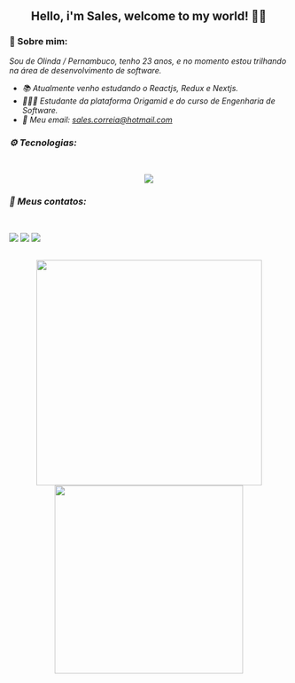 ## <p align="center">Hello, i'm Sales, welcome to my world! 👋🧠<p>

### 📃 Sobre mim: 

<p>
  <em>Sou de Olinda / Pernambuco, tenho 23 anos, e no momento estou trilhando na área de desenvolvimento de software.<em>
</p>

- 📚 Atualmente venho estudando o Reactjs, Redux e Nextjs.
- 👨🏻‍💻 Estudante da plataforma Origamid e do curso de Engenharia de Software.
- 📨 Meu email:  sales.correia@hotmail.com

### ⚙ Tecnologias:
<br/>

<p align="center">
  <a href="https://skillicons.dev">
    <img src="https://skillicons.dev/icons?i=react,redux,styledcomponents,ts,js,jquery,html,css,sass,nodejs,graphql,figma" />
  </a>
</p>

 ### 📧 Meus contatos:
 <br/>
  
 <a href="https://discord.gg/AnH566MH" target="_blank"><img src="https://img.shields.io/badge/Discord-7289DA?style=for-the-badge&logo=discord&logoColor=white" target="_blank"></a> 
  <a href = "mailto:sales.correia@hotmail.com"><img src="https://img.shields.io/badge/Microsoft_Outlook-0078D4?style=for-the-badge&logo=microsoft-outlook&logoColor=white" target="_blank"></a>
  <a href="https://www.linkedin.com/in/sales-araujo-386330234/" target="_blank"><img src="https://img.shields.io/badge/-LinkedIn-%230077B5?style=for-the-badge&logo=linkedin&logoColor=white" target="_blank"></a>
  
##

<div align="center">
  <a href="https://github.com/sales-araujo">
  <img width="407px" src="https://github-readme-stats.vercel.app/api?username=sales-araujo&show_icons=true&theme=midnight-purple&include_all_commits=true&count_private=true" />  
    <img width="340px" src="https://github-readme-stats.vercel.app/api/top-langs/?username=sales-araujo&layout=compact&langs_count=7&theme=midnight-purple">
</div>
